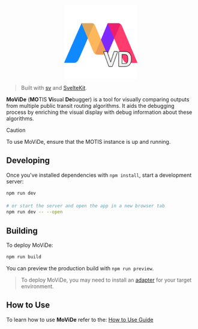 <p align="center"><img src="./static/logo.svg" width="196" height="196"></p>

> Built with [sv](https://github.com/sveltejs/cli) and [SvelteKit](https://svelte.dev/docs/kit/introduction).

**MoViDe** (**MO**TIS **Vi**sual **De**bugger) is a tool for visually comparing outputs from multiple public transit routing algorithms. It aids the debugging process by enriching the visual display with debug information about these algorithms.

> [!CAUTION]
> To use MoViDe, ensure that the MOTIS instance is up and running.

## Developing

Once you've installed dependencies with `npm install`, start a development server:

```bash
npm run dev

# or start the server and open the app in a new browser tab
npm run dev -- --open
```

## Building

To deploy MoViDe:

```bash
npm run build
```

You can preview the production build with `npm run preview`.

> To deploy MoViDe, you may need to install an [adapter](https://svelte.dev/docs/kit/adapters) for your target environment.

## How to Use

To learn how to use **MoViDe** refer to the: [How to Use Guide](./HowToUse.md)